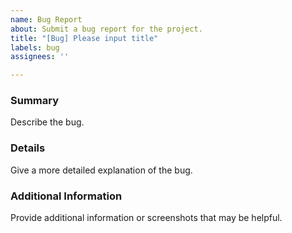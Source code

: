 ```yaml
---
name: Bug Report
about: Submit a bug report for the project. 
title: "[Bug] Please input title"
labels: bug
assignees: ''

---
```


### Summary
Describe the bug.

### Details
Give a more detailed explanation of the bug.

### Additional Information
Provide additional information or screenshots that may be helpful.
